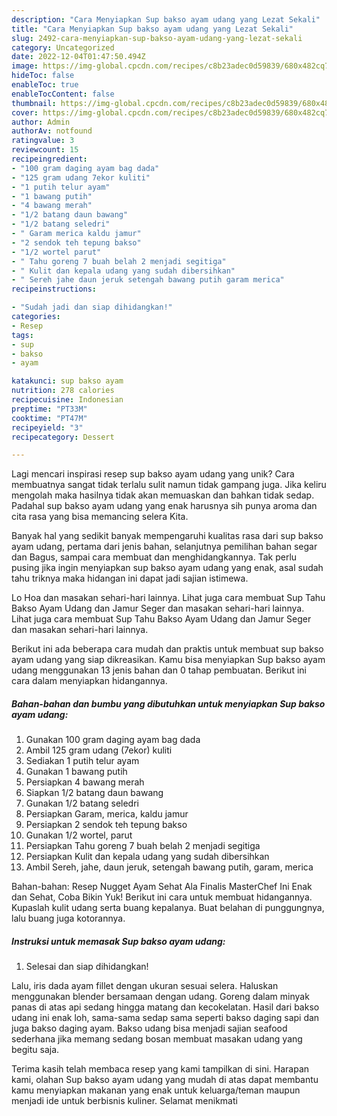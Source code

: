 ```yaml
---
description: "Cara Menyiapkan Sup bakso ayam udang yang Lezat Sekali"
title: "Cara Menyiapkan Sup bakso ayam udang yang Lezat Sekali"
slug: 2492-cara-menyiapkan-sup-bakso-ayam-udang-yang-lezat-sekali
category: Uncategorized
date: 2022-12-04T01:47:50.494Z
image: https://img-global.cpcdn.com/recipes/c8b23adec0d59839/680x482cq70/sup-bakso-ayam-udang-foto-resep-utama.jpg
hideToc: false
enableToc: true
enableTocContent: false
thumbnail: https://img-global.cpcdn.com/recipes/c8b23adec0d59839/680x482cq70/sup-bakso-ayam-udang-foto-resep-utama.jpg
cover: https://img-global.cpcdn.com/recipes/c8b23adec0d59839/680x482cq70/sup-bakso-ayam-udang-foto-resep-utama.jpg
author: Admin
authorAv: notfound
ratingvalue: 3
reviewcount: 15
recipeingredient:
- "100 gram daging ayam bag dada"
- "125 gram udang 7ekor kuliti"
- "1 putih telur ayam"
- "1 bawang putih"
- "4 bawang merah"
- "1/2 batang daun bawang"
- "1/2 batang seledri"
- " Garam merica kaldu jamur"
- "2 sendok teh tepung bakso"
- "1/2 wortel parut"
- " Tahu goreng 7 buah belah 2 menjadi segitiga"
- " Kulit dan kepala udang yang sudah dibersihkan"
- " Sereh jahe daun jeruk setengah bawang putih garam merica"
recipeinstructions:

- "Sudah jadi dan siap dihidangkan!"
categories:
- Resep
tags:
- sup
- bakso
- ayam

katakunci: sup bakso ayam 
nutrition: 278 calories
recipecuisine: Indonesian
preptime: "PT33M"
cooktime: "PT47M"
recipeyield: "3"
recipecategory: Dessert

---
```





Lagi mencari inspirasi resep sup bakso ayam udang yang unik? Cara membuatnya sangat tidak terlalu sulit namun tidak gampang juga. Jika keliru mengolah maka hasilnya tidak akan memuaskan dan bahkan tidak sedap. Padahal sup bakso ayam udang yang enak harusnya sih punya aroma dan cita rasa yang bisa memancing selera Kita.





Banyak hal yang sedikit banyak mempengaruhi kualitas rasa dari sup bakso ayam udang, pertama dari jenis bahan, selanjutnya pemilihan bahan segar dan Bagus, sampai cara membuat dan menghidangkannya. Tak perlu pusing jika ingin menyiapkan sup bakso ayam udang yang enak,      asal sudah tahu triknya maka hidangan ini dapat jadi sajian istimewa.














Lo Hoa dan masakan sehari-hari lainnya. Lihat juga cara membuat Sup Tahu Bakso Ayam Udang dan Jamur Seger dan masakan sehari-hari lainnya. Lihat juga cara membuat Sup Tahu Bakso Ayam Udang dan Jamur Seger dan masakan sehari-hari lainnya.






Berikut ini ada beberapa cara mudah dan praktis untuk membuat sup bakso ayam udang yang siap dikreasikan. Kamu bisa menyiapkan Sup bakso ayam udang menggunakan 13 jenis bahan dan 0 tahap pembuatan. Berikut ini cara dalam menyiapkan hidangannya.

<!--inarticleads1-->

##### Bahan-bahan dan bumbu yang dibutuhkan untuk menyiapkan Sup bakso ayam udang:

1. Gunakan 100 gram daging ayam bag dada
1. Ambil 125 gram udang (7ekor) kuliti
1. Sediakan 1 putih telur ayam
1. Gunakan 1 bawang putih
1. Persiapkan 4 bawang merah
1. Siapkan 1/2 batang daun bawang
1. Gunakan 1/2 batang seledri
1. Persiapkan  Garam, merica, kaldu jamur
1. Persiapkan 2 sendok teh tepung bakso
1. Gunakan 1/2 wortel, parut
1. Persiapkan  Tahu goreng 7 buah belah 2 menjadi segitiga
1. Persiapkan  Kulit dan kepala udang yang sudah dibersihkan
1. Ambil  Sereh, jahe, daun jeruk, setengah bawang putih, garam, merica


Bahan-bahan: Resep Nugget Ayam Sehat Ala Finalis MasterChef Ini Enak dan Sehat, Coba Bikin Yuk! Berikut ini cara untuk membuat hidangannya. Kupaslah kulit udang serta buang kepalanya. Buat belahan di punggungnya, lalu buang juga kotorannya. 

<!--inarticleads2-->

##### Instruksi untuk memasak Sup bakso ayam udang:


1. Selesai dan siap dihidangkan!

Lalu, iris dada ayam fillet dengan ukuran sesuai selera. Haluskan menggunakan blender bersamaan dengan udang. Goreng dalam minyak panas di atas api sedang hingga matang dan kecokelatan. Hasil dari bakso udang ini enak loh, sama-sama sedap sama seperti bakso daging sapi dan juga bakso daging ayam. Bakso udang bisa menjadi sajian seafood sederhana jika memang sedang bosan membuat masakan udang yang begitu saja. 

Terima kasih telah membaca resep yang kami tampilkan di sini. Harapan kami, olahan Sup bakso ayam udang yang mudah di atas dapat membantu kamu menyiapkan makanan yang enak untuk keluarga/teman maupun menjadi ide untuk berbisnis kuliner. Selamat menikmati
